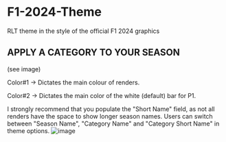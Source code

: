 # F1-2024-Theme
RLT theme in the style of the official F1 2024 graphics
## APPLY A CATEGORY TO YOUR SEASON
(see image)

Color#1 -> Dictates the main colour of renders.

Color#2 -> Dictates the main color of the white (default) bar for P1.

I strongly recommend that you populate the "Short Name" field, as not all renders have the space to show longer season names.
Users can switch between "Season Name", "Category Name" and "Category Short Name" in theme options.
![image](https://github.com/Dark373/F1-2024-Theme/assets/141680047/ed314264-2b42-43c5-a028-550cd3e7f118)
